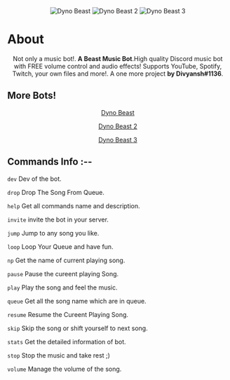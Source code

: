 
<div align = "center">
  
<img src="https://cdn.discordapp.com/attachments/872388989104058408/872389131379040266/Dyno_Beast_1-without-bg.png" alt="Dyno Beast">
<img src="https://cdn.discordapp.com/attachments/872388989104058408/872389138526142474/Dyno_Beast_2-removebg-preview.png" alt="Dyno Beast 2">
<img src="https://cdn.discordapp.com/attachments/872388989104058408/872389144515596288/Dyno_Beast_3-without-bg.png" alt="Dyno Beast 3">
  
<div align="left">
<h1>About</h1>
<div align="center">
  
Not only a music bot!. <b>A Beast Music Bot</b>.High quality Discord music bot with FREE volume control and audio effects! Supports YouTube, Spotify, Twitch, your own files and more!. A one more project <b>by Divyansh#1136</b>.
 
  
<div align="left">
<h2> More Bots! </h2>
<div align="center">
  
  
  
[Dyno Beast](https://discord.com/oauth2/authorize?client_id=870226869700673556&permissions=137505524544&scope=bot)
  
[Dyno Beast 2](https://discord.com/oauth2/authorize?client_id=870649530616537188&permissions=137505524544&scope=bot)
  
[Dyno Beast 3](https://discord.com/oauth2/authorize?client_id=870662066569089055&permissions=137505524544&scope=bot)
  
  
<div align = 'left'>
  

<h2>Commands Info :--</h2>
  
`dev`
Dev of the bot.
  
`drop`
Drop The Song From Queue.
  
`help`
Get all commands name and description.
  
`invite`
invite the bot in your server.
  
`jump`
Jump to any song you like.
  
`loop`
Loop Your Queue and have fun.
  
`np`
Get the name of current playing song.
  
`pause`
Pause the cureent playing Song.
  
`play`
Play the song and feel the music.
  
`queue`
Get all the song name which are in queue.
  
`resume`
Resume the Cureent Playing Song.
  
`skip`
Skip the song or shift yourself to next song.
  
`stats`
Get the detailed information of bot.
  
`stop`
Stop the music and take rest ;)
  
`volume`
Manage the volume of the song.
